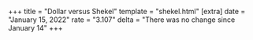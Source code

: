 +++
title = "Dollar versus Shekel"
template = "shekel.html"
[extra]
date = "January 15, 2022"
rate = "3.107"
delta = "There was no change since January 14"
+++
